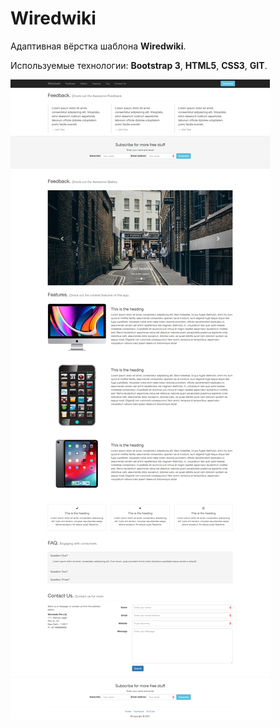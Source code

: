 # Wiredwiki

Адаптивная вёрстка шаблона **Wiredwiki**.

Используемые технологии: **Bootstrap 3**, **HTML5**, **CSS3**, **GIT**.

![Wiredwiki - Entire Page](wiredwiki.png)
